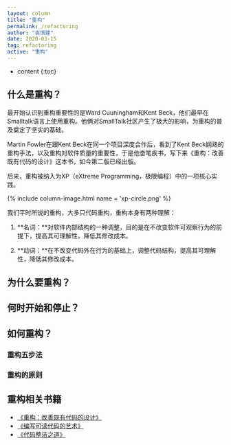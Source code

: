 ```yaml
---
layout: column
title: "重构"
permalink: /refactoring
author: "袁慎建"
date: 2020-03-15
tag: refactoring
active: "重构"
---
```


* content
{:toc}


## 什么是重构？

最开始认识到重构重要性的是Ward Cuuningham和Kent Beck，他们最早在Smalltalk语言上使用重构。他俩对SmallTalk社区产生了极大的影响，为重构的普及奠定了坚实的基础。

Martin Fowler在跟Kent Beck在同一个项目深度合作后，看到了Kent Beck娴熟的重构手法，以及重构对软件质量的重要性，于是他奋笔疾书，写下来《重构：改善既有代码的设计》这本书，如今第二版已经出版。

后来，重构被纳入为XP（eXtreme Programming，极限编程）中的一项核心实践。

{% include column-image.html name = 'xp-circle.png' %}

我们平时所说的重构，大多只代码重构，重构本身有两种理解：

1. **名词：**对软件内部结构的一种调整，目的是在不改变软件可观察行为的前提下，提高其可理解性，降低其修改成本。

2. **动词：**在不改变代码外在行为的基础上，调整代码结构，提高其可理解性，降低其修改成本。


## 为什么要重构？

## 何时开始和停止？

## 如何重构？

### 重构五步法

### 重构的原则

## 重构相关书籍
- [《重构：改善既有代码的设计》](https://book.douban.com/subject/4262627/)
- [《编写可读代码的艺术》](https://book.douban.com/subject/10797189/)
- [《代码整洁之道》](https://book.douban.com/subject/4199741/)

